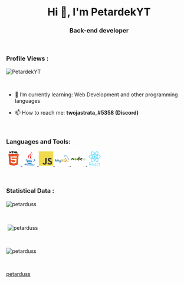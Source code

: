 <h1 align="center">Hi 👋, I'm PetardekYT</h1>
<h3 align="center">Back-end developer</h3>

<br>

<p align="right"> <h3>Profile Views :</h3> <img src="https://komarev.com/ghpvc/?username=petarduss&label=Profile views&color=0e75b6&style=flat"
    alt="PetardekYT" /> 
  </p>

<br>


- 🌱 I’m currently learning: Web Development and other programming languages

- 📫 How to reach me: **twojastrata_#5358 (Discord)**

<br>

<h3 align="left">Languages and Tools:</h3>
<p align="left"> <a href="https://www.w3.org/html/" target="_blank" rel="noreferrer"> <img
      src="https://raw.githubusercontent.com/devicons/devicon/master/icons/html5/html5-original-wordmark.svg"
      alt="html5" width="40" height="40" /> </a> <a href="https://www.java.com" target="_blank" rel="noreferrer"> <img
      src="https://raw.githubusercontent.com/devicons/devicon/master/icons/java/java-original.svg" alt="java" width="40"
      height="40" /> </a> <a href="https://developer.mozilla.org/en-US/docs/Web/JavaScript" target="_blank"
    rel="noreferrer"> <img
      src="https://raw.githubusercontent.com/devicons/devicon/master/icons/javascript/javascript-original.svg"
      alt="javascript" width="40" height="40" /> </a><a href="https://www.mysql.com/" target="_blank" rel="noreferrer"> <img
      src="https://raw.githubusercontent.com/devicons/devicon/master/icons/mysql/mysql-original-wordmark.svg"
      alt="mysql" width="40" height="40" /> </a> </a> <a href="https://nodejs.org" target="_blank" rel="noreferrer"> <img
      src="https://raw.githubusercontent.com/devicons/devicon/master/icons/nodejs/nodejs-original-wordmark.svg"
      alt="nodejs" width="40" height="40" /> </a> <a href="https://reactjs.org/" target="_blank" rel="noreferrer"> <img
      src="https://raw.githubusercontent.com/devicons/devicon/master/icons/react/react-original-wordmark.svg"
      alt="react" width="40" height="40" /></a></p>

<br>

<h3>Statistical Data :</h3>
<p><img align="center"
    src="https://github-readme-stats.vercel.app/api/top-langs?username=petarduss&show_icons=true&locale=en&bg_color=0d1117&text_color=ffffff&layout=compact"
    alt="petarduss" 
    bg_color=#808080/></p>

<br>

<p>&nbsp;<img align="center" src="https://github-readme-stats.vercel.app/api?username=petarduss&show_icons=true&locale=en&bg_color=0d1117&text_color=ffffff&repo=convoychat"
    alt="petarduss" /></p>

<br>

<p><img align="center" src="https://github-readme-streak-stats.herokuapp.com/?user=petarduss&theme=dark&background=0d1117&date_format=M%20j%5B%2C%20Y%5D" alt="petarduss" /></p>
      
<p align="left"> <a href="https://twitter.com/" target="blank"><img
      src="https://img.shields.io/twitter/follow/?logo=twitter&style=for-the-badge" alt="" /></a> </p>

[petarduss](https://github.com/petarduss)
